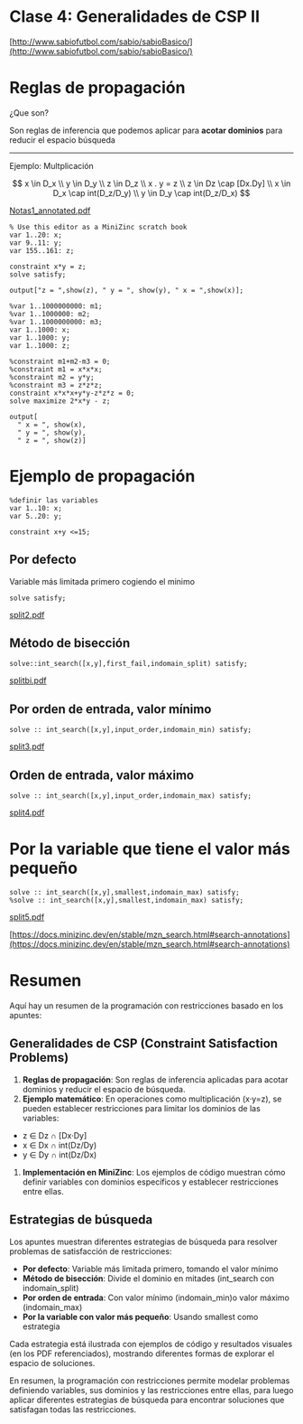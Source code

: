 # Clase 4: Generalidades de CSP II

[http://www.sabiofutbol.com/sabio/sabioBasico/](http://www.sabiofutbol.com/sabio/sabioBasico/)

# Reglas de propagación

¿Que son?

Son reglas de inferencia que podemos aplicar para **acotar dominios** para reducir el espacio búsqueda

---

Ejemplo: Multplicación

$$
x \in D_x \\ y \in D_y \\ z \in D_z \\ x . y = z \\ z \in Dz \cap [Dx.Dy]  \\ x \in D_x \cap int(D_z/D_y) \\ y \in D_y \cap int(D_z/D_x)
$$

[Notas1_annotated.pdf](Academico/2025-1/Programacio╠Бn%20por%20restricciones%201987fd794c2880bb9305ed2af33905ce/Clase%204%20Generalidades%20de%20CSP%20II%201ac7fd794c2880b1a4f8f420bd4f13a4/Notas1_annotated.pdf)

```
% Use this editor as a MiniZinc scratch book
var 1..20: x;
var 9..11: y;
var 155..161: z;

constraint x*y = z;
solve satisfy;

output["z = ",show(z), " y = ", show(y), " x = ",show(x)]; 
```

```
%var 1..1000000000: m1;
%var 1..1000000: m2;
%var 1..1000000000: m3;
var 1..1000: x;
var 1..1000: y;
var 1..1000: z;

%constraint m1+m2-m3 = 0;
%constraint m1 = x*x*x;
%constraint m2 = y*y;
%constraint m3 = z*z*z;
constraint x*x*x+y*y-z*z*z = 0;
solve maximize 2*x*y - z;

output[
  " x = ", show(x),
  " y = ", show(y),
  " z = ", show(z)]
```

# Ejemplo de propagación

```
%definir las variables
var 1..10: x;
var 5..20: y;

constraint x+y <=15;
```

## Por defecto

Variable más limitada primero cogiendo el minimo

```
solve satisfy;
```

[split2.pdf](split2.pdf)

## Método de bisección

```
solve::int_search([x,y],first_fail,indomain_split) satisfy; 
```

[splitbi.pdf](splitbi.pdf)

## Por orden de entrada, valor mínimo

```
solve :: int_search([x,y],input_order,indomain_min) satisfy;
```

[split3.pdf](split3.pdf)

## Orden de entrada, valor máximo

```
solve :: int_search([x,y],input_order,indomain_max) satisfy;
```

[split4.pdf](split4.pdf)

# Por la variable que tiene el valor más pequeño

```
solve :: int_search([x,y],smallest,indomain_max) satisfy;
%solve :: int_search([x,y],smallest,indomain_max) satisfy;
```

[split5.pdf](split5.pdf)

[https://docs.minizinc.dev/en/stable/mzn_search.html#search-annotations](https://docs.minizinc.dev/en/stable/mzn_search.html#search-annotations)

# Resumen

Aquí hay un resumen de la programación con restricciones basado en los apuntes:

## Generalidades de CSP (Constraint Satisfaction Problems)

1. **Reglas de propagación**: Son reglas de inferencia aplicadas para acotar dominios y reducir el espacio de búsqueda.
2. **Ejemplo matemático**: En operaciones como multiplicación (x·y=z), se pueden establecer restricciones para limitar los dominios de las variables:

- z ∈ Dz ∩ [Dx·Dy]
- x ∈ Dx ∩ int(Dz/Dy)
- y ∈ Dy ∩ int(Dz/Dx)
1. **Implementación en MiniZinc**: Los ejemplos de código muestran cómo definir variables con dominios específicos y establecer restricciones entre ellas.

## Estrategias de búsqueda

Los apuntes muestran diferentes estrategias de búsqueda para resolver problemas de satisfacción de restricciones:

- **Por defecto**: Variable más limitada primero, tomando el valor mínimo
- **Método de bisección**: Divide el dominio en mitades (int_search con indomain_split)
- **Por orden de entrada**: Con valor mínimo (indomain_min)o valor máximo (indomain_max)
- **Por la variable con valor más pequeño**: Usando smallest como estrategia

Cada estrategia está ilustrada con ejemplos de código y resultados visuales (en los PDF referenciados), mostrando diferentes formas de explorar el espacio de soluciones.

En resumen, la programación con restricciones permite modelar problemas definiendo variables, sus dominios y las restricciones entre ellas, para luego aplicar diferentes estrategias de búsqueda para encontrar soluciones que satisfagan todas las restricciones.